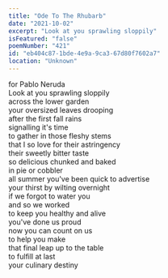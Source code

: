 ```yaml
---
title: "Ode To The Rhubarb"
date: "2021-10-02"
excerpt: "Look at you sprawling sloppily"
isFeatured: "false"
poemNumber: "421"
id: "eb404c87-1bde-4e9a-9ca3-67d80f7602a7"
location: "Unknown"
---
```


for Pablo Neruda  
Look at you sprawling sloppily  
across the lower garden  
your oversized leaves drooping  
after the first fall rains  
signalling it's time  
to gather in those fleshy stems  
that I so love for their astringency  
their sweetly bitter taste  
so delicious chunked and baked  
in pie or cobbler  
all summer you've been quick to advertise  
your thirst by wilting overnight  
if we forgot to water you  
and so we worked  
to keep you healthy and alive  
you've done us proud  
now you can count on us  
to help you make  
that final leap up to the table  
to fulfill at last  
your culinary destiny
